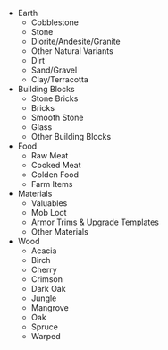 - Earth
	- Cobblestone
	- Stone
	- Diorite/Andesite/Granite
	- Other Natural Variants
	- Dirt
	- Sand/Gravel
	- Clay/Terracotta
- Building Blocks
	- Stone Bricks
	- Bricks
	- Smooth Stone
	- Glass
	- Other Building Blocks
- Food
	- Raw Meat
	- Cooked Meat
	- Golden Food
	- Farm Items
- Materials
	- Valuables
	- Mob Loot
	- Armor Trims & Upgrade Templates
	- Other Materials
- Wood
	- Acacia
	- Birch
	- Cherry
	- Crimson
	- Dark Oak
	- Jungle
	- Mangrove
	- Oak
	- Spruce
	- Warped